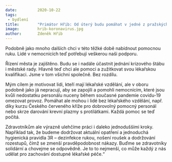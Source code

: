 ```yaml
---
date:         2020-10-22
tags:         
 - bydlení
title:        "Primátor Hřib: Od úterý budu pomáhat v jedné z pražských nemocnic jako dobrovolník"
image: 	      hrib-koronavirus.jpg
author:       Zdeněk Hřib
---
```


Podobně jako mnoho dalších chci v této těžké době nabídnout pomocnou ruku. Lidé v nemocnicích teď potřebují veškerou naši podporu.

Řízení města je zajištěno. Budu se i nadále účastnit jednání krizového štábu i městské rady. Hlavně teď chci ale pomoci a zužitkovat svou lékařskou kvalifikaci. Jsme v tom všichni společně. Bez rozdílu.

Mým cílem je motivovat lidi, kteří mají lékařské vzdělání, ale v oboru podobně jako já nepracují, aby se zapojili a pomohli nemocnicím, které jsou kvůli nedostatku personálu nuceny během současné pandemie covidu-19 omezovat provoz. Pomáhat ale mohou i lidé bez lékařského vzdělání, např. díky kurzu Českého červeného kříže pro dobrovolný pomocný personál nebo skrze darování krevní plazmy s protilátkami. Každá pomoc se teď počítá.

Zdravotníkům ale výrazně ulehčíme práci i daleko jednoduššími kroky. Například tak, že budeme dodržovat aktuální opatření a jednoduchá hygienická pravidla 3R – dezinfekce rukou, nošení roušek a dodržování rozestupů, čímž se zmenší pravděpodobnost nákazy. Buďme se zdravotníky solidární a chovejme se odpovědně. Je to to nejmenší, co může každý z nás udělat pro zachování dostupné lékařské péče.“
